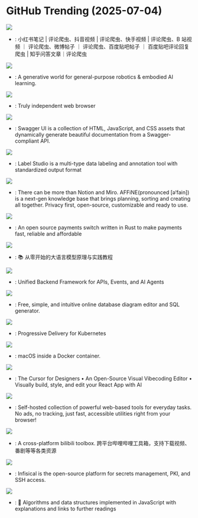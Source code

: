 # GitHub Trending (2025-07-04)

![](https://img.shields.io/badge/Python-New%20769-green?style=flat-square&logo=appveyor)
- [](https://github.comundefined): 小红书笔记 | 评论爬虫、抖音视频 | 评论爬虫、快手视频 | 评论爬虫、B 站视频 ｜ 评论爬虫、微博帖子 ｜ 评论爬虫、百度贴吧帖子 ｜ 百度贴吧评论回复爬虫 | 知乎问答文章｜评论爬虫

![](https://img.shields.io/badge/Python-New%20131-green?style=flat-square&logo=appveyor)
- [](https://github.comundefined): A generative world for general-purpose robotics & embodied AI learning.

![](https://img.shields.io/badge/C%2B%2B-New%20299-green?style=flat-square&logo=appveyor)
- [](https://github.comundefined): Truly independent web browser

![](https://img.shields.io/badge/JavaScript-New%20163-green?style=flat-square&logo=appveyor)
- [](https://github.comundefined): Swagger UI is a collection of HTML, JavaScript, and CSS assets that dynamically generate beautiful documentation from a Swagger-compliant API.

![](https://img.shields.io/badge/JavaScript-New%2028-green?style=flat-square&logo=appveyor)
- [](https://github.comundefined): Label Studio is a multi-type data labeling and annotation tool with standardized output format

![](https://img.shields.io/badge/TypeScript-New%20145-green?style=flat-square&logo=appveyor)
- [](https://github.comundefined): There can be more than Notion and Miro. AFFiNE(pronounced [ə‘fain]) is a next-gen knowledge base that brings planning, sorting and creating all together. Privacy first, open-source, customizable and ready to use.

![](https://img.shields.io/badge/Rust-New%20321-green?style=flat-square&logo=appveyor)
- [](https://github.comundefined): An open source payments switch written in Rust to make payments fast, reliable and affordable

![](https://img.shields.io/badge/none-New%20973-green?style=flat-square&logo=appveyor)
- [](https://github.comundefined): 📚 从零开始的大语言模型原理与实践教程

![](https://img.shields.io/badge/TypeScript-New%20313-green?style=flat-square&logo=appveyor)
- [](https://github.comundefined): Unified Backend Framework for APIs, Events, and AI Agents

![](https://img.shields.io/badge/JavaScript-New%20299-green?style=flat-square&logo=appveyor)
- [](https://github.comundefined): Free, simple, and intuitive online database diagram editor and SQL generator.

![](https://img.shields.io/badge/Go-New%2020-green?style=flat-square&logo=appveyor)
- [](https://github.comundefined): Progressive Delivery for Kubernetes

![](https://img.shields.io/badge/Shell-New%20228-green?style=flat-square&logo=appveyor)
- [](https://github.comundefined): macOS inside a Docker container.

![](https://img.shields.io/badge/TypeScript-New%20119-green?style=flat-square&logo=appveyor)
- [](https://github.comundefined): The Cursor for Designers • An Open-Source Visual Vibecoding Editor • Visually build, style, and edit your React App with AI

![](https://img.shields.io/badge/TypeScript-New%2073-green?style=flat-square&logo=appveyor)
- [](https://github.comundefined): Self-hosted collection of powerful web-based tools for everyday tasks. No ads, no tracking, just fast, accessible utilities right from your browser!

![](https://img.shields.io/badge/TypeScript-New%20245-green?style=flat-square&logo=appveyor)
- [](https://github.comundefined): A cross-platform bilibili toolbox. 跨平台哔哩哔哩工具箱，支持下载视频、番剧等等各类资源

![](https://img.shields.io/badge/TypeScript-New%2063-green?style=flat-square&logo=appveyor)
- [](https://github.comundefined): Infisical is the open-source platform for secrets management, PKI, and SSH access.

![](https://img.shields.io/badge/JavaScript-New%2046-green?style=flat-square&logo=appveyor)
- [](https://github.comundefined): 📝 Algorithms and data structures implemented in JavaScript with explanations and links to further readings


